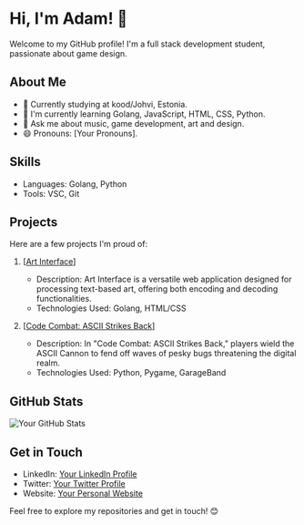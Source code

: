 # Hi, I'm Adam! 👋

Welcome to my GitHub profile! I'm a full stack development student, passionate about game design.

## About Me

- 💼 Currently studying at kood/Johvi, Estonia.
- 🌱 I'm currently learning Golang, JavaScript, HTML, CSS, Python.
- 💬 Ask me about music, game development, art and design.
- 😄 Pronouns: [Your Pronouns].

## Skills

- Languages: Golang, Python
- Tools: VSC, Git

## Projects

Here are a few projects I'm proud of:

1. [[Art Interface](https://github.com/Adamgtay/art-decoder-encoder.git)]
   - Description: Art Interface is a versatile web application designed for processing text-based art, offering both encoding and decoding functionalities.
   - Technologies Used: Golang, HTML/CSS

2. [[Code Combat: ASCII Strikes Back](https://github.com/Adamgtay/Code-Combat-ASCII-Strikes-Back.git)]
   - Description: In "Code Combat: ASCII Strikes Back," players wield the ASCII Cannon to fend off waves of pesky bugs threatening the digital realm.
   - Technologies Used: Python, Pygame, GarageBand

## GitHub Stats

![Your GitHub Stats](https://github-readme-stats.vercel.app/api?username=username&show_icons=true)

## Get in Touch

- LinkedIn: [Your LinkedIn Profile](link)
- Twitter: [Your Twitter Profile](link)
- Website: [Your Personal Website](link)

Feel free to explore my repositories and get in touch! 😊
